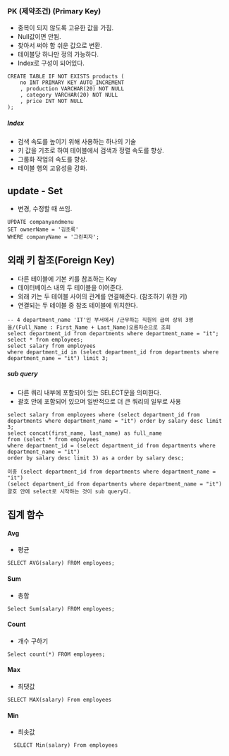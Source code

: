 
### PK (제약조건) (Primary Key)
- 중복이 되지 않도록 고유한 값을 가짐.
- Null값이면 안됨. 
- 찾아서 써야 함 쉬운 값으로 변환.
- 테이블당 하나만 정의 가능하다. 
- Index로 구성이 되어있다.
```
CREATE TABLE IF NOT EXISTS products (
	no INT PRIMARY KEY AUTO_INCREMENT
    , production VARCHAR(20) NOT NULL
    , category VARCHAR(20) NOT NULL
    , price INT NOT NULL
);
```
##### Index
- 검색 속도를 높이기 위해 사용하는 하나의 기술
- 키 값을 기초로 하여 테이블에서 검색과 정렬 속도를 향상.
- 그룹화 작업의 속도를 향상.
- 테이블 행의 고유성을 강화.


## update - Set
- 변경, 수정할 때 쓰임.

```
UPDATE companyandmenu
SET ownerName = '김초록'
WHERE companyName = '그린피자';
```

## 외래 키 참조(Foreign Key)
- 다른 테이블에 기본 키를 참조하는 Key
- 데이터베이스 내의 두 테이블을 이어준다. 
- 외래 키는 두 테이블 사이의 관계를 연결해준다. (참조하기 위한 키)
- 연결되는 두 테이블 중 참조 테이블에 위치한다.
```
-- 4 department_name 'IT'인 부서에서 /근무하는 직원의 급여 상위 3명을/(Full_Name : First_Name + Last_Name)오름차순으로 조회
select department_id from departments where department_name = "it";
select * from employees;
select salary from employees 
where department_id in (select department_id from departments where department_name = "it") limit 3;
```

##### sub query 
- 다른 쿼리 내부에 포함되어 있는 SELECT문을 의미한다.
- 괄호 안에 포함되어 있으며 일반적으로 더 큰 쿼리의 일부로 사용
```
select salary from employees where (select department_id from departments where department_name = "it") order by salary desc limit 3;
select concat(first_name, last_name) as full_name 
from (select * from employees 
where department_id = (select department_id from departments where department_name = "it") 
order by salary desc limit 3) as a order by salary desc; 

이중 (select department_id from departments where department_name = "it")
(select department_id from departments where department_name = "it") 
괄호 안에 select로 시작하는 것이 sub query다.
```


## 집계 함수 
#### Avg
- 평균 
```
SELECT AVG(salary) FROM employees;
```
#### Sum
- 총합
```
Select Sum(salary) FROM employees;
```
#### Count
- 개수 구하기
```
Select count(*) FROM employees;
```
#### Max
- 최댓값 
```
SELECT MAX(salary) From employees
```

#### Min
- 최솟값
```
  SELECT Min(salary) From employees
```
